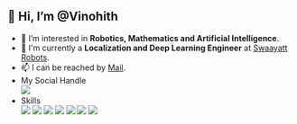 ## 👋 Hi, I’m @Vinohith
- 👀 I’m interested in **Robotics, Mathematics and Artificial Intelligence**.
- :office: I'm currently a **Localization and Deep Learning Engineer** at [Swaayatt Robots](http://www.swaayatt-robots.com/).
- 📫 I can be reached by [Mail](vinohith1998@gmail.com).
- My Social Handle <br>
<a href="https://www.linkedin.com/in/vinohith/"><img src="https://img.shields.io/badge/LinkedIn-0077B5?style=for-the-badge&logo=linkedin&logoColor=white"></a>
- Skills <br>
<img src="https://img.shields.io/badge/C%2B%2B-00599C?style=for-the-badge&logo=c%2B%2B&logoColor=white"> <img src="https://img.shields.io/badge/Python-FFD43B?style=for-the-badge&logo=python&logoColor=blue"> <img src="https://img.shields.io/badge/OpenCV-27338e?style=for-the-badge&logo=OpenCV&logoColor=white"> <img src="https://img.shields.io/badge/PyTorch-EE4C2C?style=for-the-badge&logo=pytorch&logoColor=white"> <img src="https://img.shields.io/badge/TensorFlow-FF6F00?style=for-the-badge&logo=tensorflow&logoColor=white"> <img src="https://img.shields.io/badge/ROS-22314E?style=for-the-badge&logo=ROS&logoColor=white"> <img src="https://img.shields.io/badge/PCL-22314E?style=for-the-badge&logo=pcl_logo&logoColor=white">
<!-- - 📫 How to reach me ... -->
<!-- - 🌱 I’m currently learning ... -->
<!-- - 💞️ I’m looking to collaborate on ... -->

<!---
Vinohith/Vinohith is a ✨ special ✨ repository because its `README.md` (this file) appears on your GitHub profile.
You can click the Preview link to take a look at your changes.
--->

